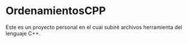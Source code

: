 # OrdenamientosCPP
Este es un proyecto personal en el cual subiré archivos herramienta del lenguaje C++.
